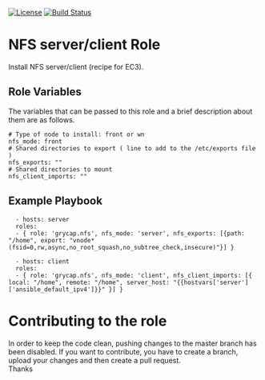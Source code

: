 [![License](https://img.shields.io/badge/license-Apache%202-blue.svg)](https://www.apache.org/licenses/LICENSE-2.0)
[![Build Status](https://travis-ci.org/grycap/ansible-role-nfs.svg?branch=master)](https://travis-ci.org/grycap/ansible-role-nfs)

NFS server/client Role
=======================

Install NFS server/client (recipe for EC3).

Role Variables
--------------

The variables that can be passed to this role and a brief description about them are as follows.

	# Type of node to install: front or wn
	nfs_mode: front
	# Shared directories to export ( line to add to the /etc/exports file )
	nfs_exports: ""
	# Shared directories to mount
	nfs_client_imports: ""

Example Playbook
----------------
```
  - hosts: server
  roles:
  - { role: 'grycap.nfs', nfs_mode: 'server', nfs_exports: [{path: "/home", export: "vnode*(fsid=0,rw,async,no_root_squash,no_subtree_check,insecure)"}] }
```
```
  - hosts: client
  roles:
  - { role: 'grycap.nfs', nfs_mode: 'client', nfs_client_imports: [{ local: "/home", remote: "/home", server_host: "{{hostvars['server']['ansible_default_ipv4']}}" }] }
```

Contributing to the role
========================
In order to keep the code clean, pushing changes to the master branch has been disabled. If you want to contribute, you have to create a branch, upload your changes and then create a pull request.  
Thanks
